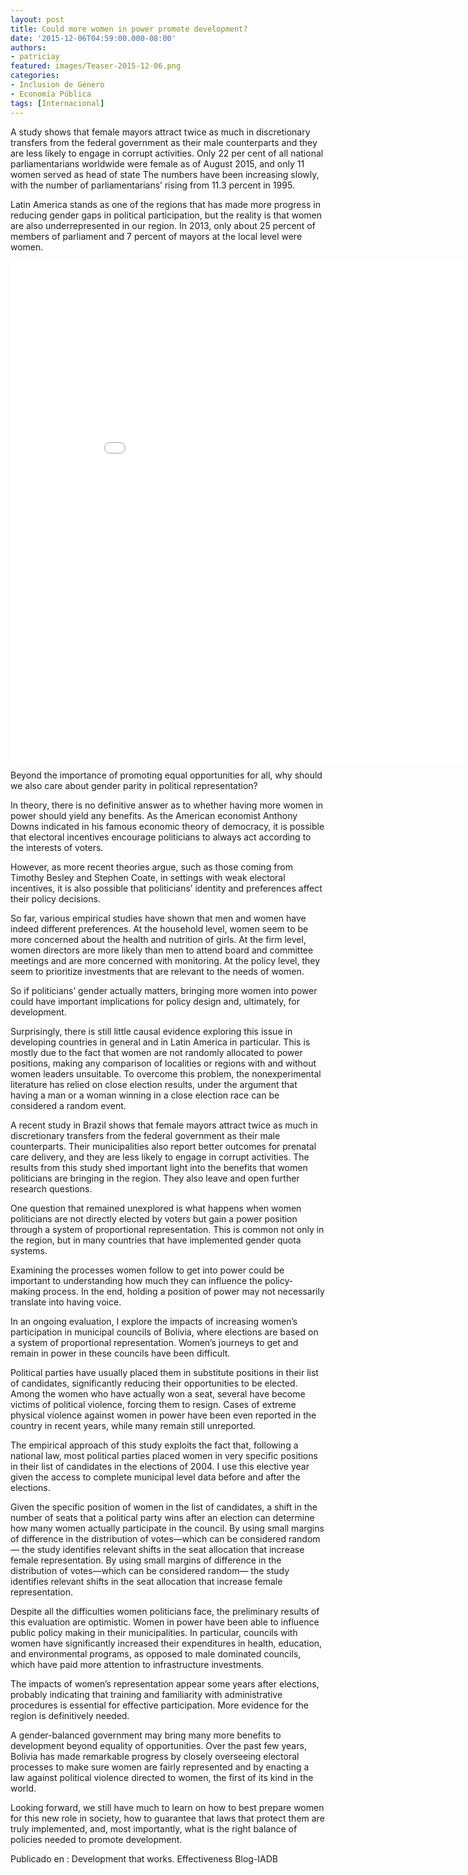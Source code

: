 ```yaml
---
layout: post
title: Could more women in power promote development?
date: '2015-12-06T04:59:00.000-08:00'
authors:
- patriciay
featured: images/Teaser-2015-12-06.png
categories:
- Inclusion de Género  
- Economía Pública 
tags: [Internacional]
---
```


A study shows that female mayors attract twice as much in discretionary transfers from the federal government as their male counterparts and they are less likely to engage in corrupt activities. Only 22 per cent of all national parliamentarians worldwide were female as of August 2015, and only 11 women served as head of state The numbers have been increasing slowly, with the number of parliamentarians’  rising from 11.3 percent in 1995.

Latin America stands as one of the regions that has made more progress in reducing gender gaps in political participation, but the reality is that women are also underrepresented in our region. In 2013, only about 25 percent of members of parliament and 7 percent of mayors at the local level were women.

<iframe width="900" height="800" frameborder="0" scrolling="no" src="//plot.ly/~pcubaborda/525.embed"></iframe>

Beyond the importance of promoting equal opportunities for all, why should we also care about gender parity in political representation?

In theory, there is no definitive answer as to whether having more women in power should yield any benefits. As the American economist Anthony Downs indicated in his famous economic theory of democracy, it is possible that electoral incentives encourage politicians to always act according to the interests of voters.

However, as more recent theories argue, such as those coming from Timothy Besley and Stephen Coate, in settings with weak electoral incentives, it is also possible that politicians’ identity and preferences affect their policy decisions.

So far, various empirical studies have shown that men and women have indeed different preferences. At the household level, women seem to be more concerned about the health and nutrition of girls. At the firm level, women directors are more likely than men to attend board and committee meetings and are more concerned with monitoring. At the policy level, they seem to prioritize investments that are relevant to the needs of women.

So if politicians’ gender  actually matters, bringing more women into power could have important implications for policy design and, ultimately, for development.

Surprisingly, there is still little causal evidence exploring this issue in developing countries in general and in Latin America in particular. This is mostly due to the fact that women  are not randomly allocated to power positions, making any comparison of localities or regions with and without women leaders unsuitable. To overcome this problem, the nonexperimental literature has relied on close election results, under the argument that having a man or a woman winning in a close election race can be considered a random event.

A recent study in Brazil shows that female mayors attract twice as much in discretionary transfers from the federal government as their male counterparts. Their municipalities also report better outcomes for prenatal care delivery, and they are less likely to engage in corrupt activities.  The results from this study shed important light into the benefits that women politicians are bringing in the region. They also leave and open further research questions.

One question that remained unexplored is what happens when women politicians are not directly elected by voters but gain a power position through a system of proportional representation. This is common not only in the region, but in many countries that have implemented gender quota systems.

Examining the processes women follow to get into power could be important to understanding how much they can influence the policy- making process. In the end, holding a position of power may not necessarily translate into having voice.

In an ongoing evaluation, I explore the impacts of increasing women’s participation in municipal councils of Bolivia, where elections are based on a system of proportional representation. Women’s journeys to get and remain in power in these councils have been difficult.

Political parties have usually placed them in substitute positions in their list of candidates, significantly reducing their opportunities to be elected. Among the women who have actually won a seat, several have become victims of political violence, forcing them to resign. Cases of extreme physical violence against women in power have been even reported in the country in recent years, while many remain still unreported.

The empirical approach of this study exploits the fact that, following a national law, most political parties placed women in very specific positions in their list of candidates in the elections of 2004. I use this elective year given the access to complete municipal level data before and after the elections.

Given the specific position of women in the list of candidates, a shift in the number of seats that a political party wins after an election can determine how many women actually participate in the council. By using small margins of difference in the distribution of votes—which can be considered random— the study identifies relevant shifts in the seat allocation that increase female representation. By using small margins of difference in the distribution of votes—which can be considered random— the study identifies relevant shifts in the seat allocation that increase female representation.

Despite all the difficulties women politicians face, the preliminary results of this evaluation are optimistic. Women in power have been able to influence public policy making in their municipalities. In particular, councils with women have significantly increased their expenditures in health, education, and environmental programs, as opposed to male dominated councils, which have paid more attention to infrastructure investments.

The impacts of women’s representation appear some years after elections, probably indicating that training and familiarity with administrative procedures is essential for effective participation. More evidence for the region is definitively needed.

A gender-balanced government may bring many more benefits to development beyond equality of opportunities. Over the past few years, Bolivia has made remarkable progress by closely overseeing  electoral processes to make sure women are fairly represented and by enacting a law against political violence directed to women, the first of its kind in the world.

Looking forward, we still have much to learn on how to best prepare women for this new role in society, how to guarantee that laws that protect them are truly implemented, and, most importantly, what is the right balance of policies needed to promote development.

Publicado en : Development that works. Effectiveness Blog-IADB
